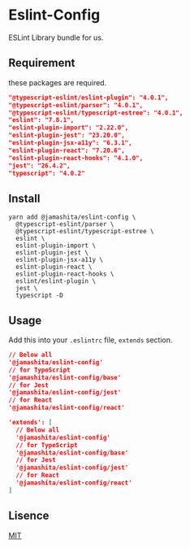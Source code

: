 # Eslint-Config

ESLint Library bundle for us.

## Requirement

these packages are required.

```json
"@typescript-eslint/eslint-plugin": "4.0.1",
"@typescript-eslint/parser": "4.0.1",
"@typescript-eslint/typescript-estree": "4.0.1",
"eslint": "7.8.1",
"eslint-plugin-import": "2.22.0",
"eslint-plugin-jest": "23.20.0",
"eslint-plugin-jsx-a11y": "6.3.1",
"eslint-plugin-react": "7.20.6",
"eslint-plugin-react-hooks": "4.1.0",
"jest": "26.4.2",
"typescript": "4.0.2"
```

## Install

```text
yarn add @jamashita/eslint-config \
  @typescript-eslint/parser \
  @typescript-eslint/typescript-estree \
  eslint \
  eslint-plugin-import \
  eslint-plugin-jest \
  eslint-plugin-jsx-a11y \
  eslint-plugin-react \
  eslint-plugin-react-hooks \
  eslint/eslint-plugin \
  jest \
  typescript -D
```

## Usage

Add this into your `.eslintrc` file, `extends` section.

```json
// Below all
'@jamashita/eslint-config'
// for TypeScript
'@jamashita/eslint-config/base'
// for Jest 
'@jamashita/eslint-config/jest'
// for React
'@jamashita/eslint-config/react'
```

```json
'extends': [
  // Below all
  '@jamashita/eslint-config'
  // for TypeScript
  '@jamashita/eslint-config/base'
  // for Jest 
  '@jamashita/eslint-config/jest'
  // for React
  '@jamashita/eslint-config/react'
]
```

## Lisence

[MIT](LICENSE)